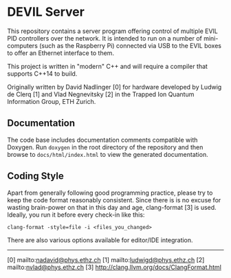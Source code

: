 DEVIL Server
============

This repository contains a server program offering control
of multiple EVIL PID controllers over the network. It is
intended to run on a number of mini-computers (such as the
Raspberry Pi) connected via USB to the EVIL boxes to offer
an Ethernet interface to them.

This project is written in "modern" C++ and will require a
compiler that supports C++14 to build.

Originally written by David Nadlinger [0] for hardware
developed by Ludwig de Clerq [1] and Vlad Negnevitsky [2]
in the Trapped Ion Quantum Information Group, ETH Zurich.


Documentation
-------------

The code base includes documentation comments compatible
with Doxygen. Run `doxygen` in the root directory of the
repository and then browse to `docs/html/index.html` to
view the generated documentation.


Coding Style
------------

Apart from generally following good programming practice,
please try to keep the code format reasonably consistent.
Since there is is no excuse for wasting brain-power on that
in this day and age, clang-format [3] is used. Ideally, you
run it before every check-in like this:

    clang-format -style=file -i <files_you_changed>

There are also various options available for editor/IDE
integration.

- - -

[0] mailto:nadavid@phys.ethz.ch
[1] mailto:ludwigd@phys.ethz.ch
[2] mailto:nvlad@phys.ethz.ch
[3] http://clang.llvm.org/docs/ClangFormat.html
